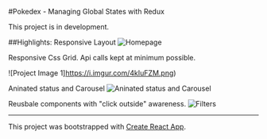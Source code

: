 #Pokedex - Managing Global States with Redux


This project is in development. 

##Highlights:
Responsive Layout
![Homepage](https://i.imgur.com/Yet7uHB.png)

Responsive Css Grid.
Api calls kept at minimum possible.

![Project Image 1]https://i.imgur.com/4kIuFZM.png)

Aninated status and Carousel
![Aninated status and Carousel](https://i.imgur.com/slshQ1S.png)


Reusbale components with "click outside" awareness.
![Filters](https://i.imgur.com/tBHAA3b.png)

-----

This project was bootstrapped with [Create React App](https://github.com/facebook/create-react-app).

